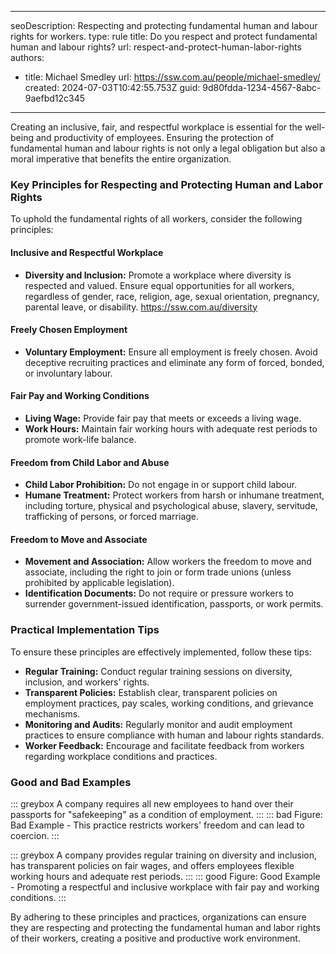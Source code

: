 
---
seoDescription: Respecting and protecting fundamental human and labour rights for workers.
type: rule
title: Do you respect and protect fundamental human and labour rights?
url: respect-and-protect-human-labor-rights
authors:
  - title: Michael Smedley
    url: https://ssw.com.au/people/michael-smedley/
created: 2024-07-03T10:42:55.753Z
guid: 9d80fdda-1234-4567-8abc-9aefbd12c345
---
 
Creating an inclusive, fair, and respectful workplace is essential for the well-being and productivity of employees. Ensuring the protection of fundamental human and labour rights is not only a legal obligation but also a moral imperative that benefits the entire organization.
 
<!--endintro-->
 
### Key Principles for Respecting and Protecting Human and Labor Rights
 
To uphold the fundamental rights of all workers, consider the following principles:
 
#### Inclusive and Respectful Workplace
- **Diversity and Inclusion:** Promote a workplace where diversity is respected and valued. Ensure equal opportunities for all workers, regardless of gender, race, religion, age, sexual orientation, pregnancy, parental leave, or disability. https://ssw.com.au/diversity
 
#### Freely Chosen Employment
- **Voluntary Employment:** Ensure all employment is freely chosen. Avoid deceptive recruiting practices and eliminate any form of forced, bonded, or involuntary labour.
 
#### Fair Pay and Working Conditions
- **Living Wage:** Provide fair pay that meets or exceeds a living wage.
- **Work Hours:** Maintain fair working hours with adequate rest periods to promote work-life balance.
 
#### Freedom from Child Labor and Abuse
- **Child Labor Prohibition:** Do not engage in or support child labour.
- **Humane Treatment:** Protect workers from harsh or inhumane treatment, including torture, physical and psychological abuse, slavery, servitude, trafficking of persons, or forced marriage.
 
#### Freedom to Move and Associate
- **Movement and Association:** Allow workers the freedom to move and associate, including the right to join or form trade unions (unless prohibited by applicable legislation).
- **Identification Documents:** Do not require or pressure workers to surrender government-issued identification, passports, or work permits.
 
### Practical Implementation Tips
 
To ensure these principles are effectively implemented, follow these tips:
 
- **Regular Training:** Conduct regular training sessions on diversity, inclusion, and workers' rights.
- **Transparent Policies:** Establish clear, transparent policies on employment practices, pay scales, working conditions, and grievance mechanisms.
- **Monitoring and Audits:** Regularly monitor and audit employment practices to ensure compliance with human and labour rights standards.
- **Worker Feedback:** Encourage and facilitate feedback from workers regarding workplace conditions and practices.
 
### Good and Bad Examples
 
::: greybox
A company requires all new employees to hand over their passports for "safekeeping" as a condition of employment.
:::
::: bad
Figure: Bad Example - This practice restricts workers' freedom and can lead to coercion.
:::
 
::: greybox
A company provides regular training on diversity and inclusion, has transparent policies on fair wages, and offers employees flexible working hours and adequate rest periods.
:::
::: good
Figure: Good Example - Promoting a respectful and inclusive workplace with fair pay and working conditions.
:::
 
By adhering to these principles and practices, organizations can ensure they are respecting and protecting the fundamental human and labor rights of their workers, creating a positive and productive work environment.
```
